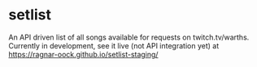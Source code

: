 # setlist

An API driven list of all songs available for requests on twitch.tv/warths. Currently in development, see it live (not API integration yet) at https://ragnar-oock.github.io/setlist-staging/
